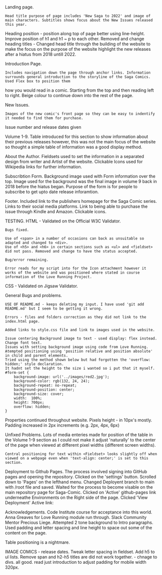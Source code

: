 Landing page.

	Head title purpose of page includes 'New Saga to 2022' and image of main characters. Subtitles shows focus about the New Issues released this year.

Heading position - position along top of page better using line-height. 
Improve position of h1 and h1 ~ p to each other.
Removed and change heading titles - Changed head title through the building of the website to make the focus on the purpose of the website highlight the new releases after a 
hiatus from 2018 untill 2022.



Introduction Page.

	Includes navigation down the page through anchor links. Information surrounds general introduction to the storyline of the Saga Comics. Used Flex box to position them 
how you would read in a comic.
Starting from the top and then reading left to right.
Beige colour to continue down into the rest of the page.


New Issues.

	Images of the new comic's front page so they can be easy to indentify it needed to find them for purchase.
Issue number and release dates given


Volume 1-9.
	Table introduced for this section to show information about their previous releases however, this was not the main focus of the website so thought a simple table of 
information was a good display method.


About the Author.
	Fieldsets used to set the information in a separated design from writer and Artist of the website.
Clickable Icons used for Wikipedia links for further information.


Subscribtion Form.
	Background image used with Form information over the top. Image used for the background was the final image in volume 9 back in 2018 before the hiatus began.
Purpose of the form is for people to subscribe to get upto date release inforamtion.


Footer.
	Included link to the publishers homepage for the Saga Comic series.
Links to their social media platforms.
Link to being able to purchase the issue through Kindle and Amazon. 
Clickable icons.

TESTING.
HTML - Validated on the Official W3C Validator.

	Bugs fixed.

	Use of <span> in a number of occasions can back as unsuitable so adapted and changed to <div>.
	Use of <h5> and <h6> in certain sections such as <ul> and <fieldset> did not pass. Removed and change to have the status accepted.

	Bug/error remaining.

	Error reads for my script into for the Icon attachment however it works of the website and was positioned where stated in course information of the Love Running Project.

CSS - Validated on Jigsaw Validator.


General Bugs and problems.

	USE OF README.md - keeps deleting my input. I have used 'git add README.md' but I seem to be getting it wrong.

	Errors - files and folders correction as they did not link to the index.html page. 

	Added links to style.css file and link to images used in the website.

	Issue centering Background image to text - used display: flex instead.
	Change font text.
	Issues with setting background image using code from Love Running.
	Atempted positioning using 'position relative and position absolute' in child and parent elements.
	Tried using the method shown below but had forgotten the 'overflow: hidden;' style declaration.
	It hadnt set the height to the size i wanted so i put that it myself.
	#form-set {
    	background-image: url('../images/red2.jpg');
    	background-color: rgb(132, 24, 24);
    	background-repeat: no-repeat;
    	background-position: center;
    	background-size: cover;
    	width:  100%;
    	height: 700px;
    	overflow: hidden;
	}

Properties continued throughout website.
	Pixels height - in 10px's mostly. 
	Padding increased in 2px increments (e.g. 2px, 4px, 6px)

Unfixed Problems.
	Lots of media enteries made for position of the table in the Volume 1-9 section as I could not make it adjust 'naturally' 
to the center of the page when viewed at different pixel widths {different screen widths).

	Central positioning for text within <Fieldset> looks slightly off when viewed on a webpage even when 'text-align: center;' is set to this section.

Deployment to Github Pages.
	The process involved signing into GitHub pages and opening the repository. 
		Clicked on the 'settings' button.
		Scrolled down to 'Pages' on the lefthand menu.
		Changed Deployent branch to main with /root file and saved.
		Waited for the process to become visable on the main repository page for Saga-Comic.
		Clicked on 'Active' github-pages link underneathe Environments on the Right side of the page.
		Clicked 'View Deployment'
		Active link: 




Acknowledgements.
Code Institute course for acceptance into this world.
Anna Greaves for Love Running module run through.
Slack Community
Mentor Precious Liege.
Attempted 2 tone background to Intro paragraphs.
Used padding and letter spacing and line height to space out some of the content on the page.

Table positioning is a nightmare.

IMAGE COMICS - release dates.
Tweak letter spacing in fieldset. Add h5 to ul lists.
Remove span and h2-h5 titles are did not work together. - chnage to divs. all good.
read just introduction to adjust padding for mobile width 320px.